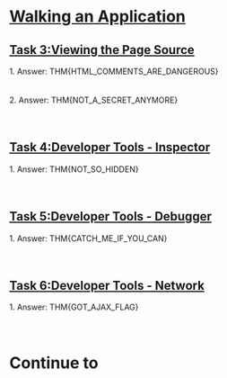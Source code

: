<h1><ins>Walking an Application</ins></h1>
<h2><ins>Task 3:Viewing the Page Source</ins></h2>
1. Answer: THM{HTML_COMMENTS_ARE_DANGEROUS}<br><br><br>
2. Answer: THM{NOT_A_SECRET_ANYMORE} <br><br><br>
<h2><ins>Task 4:Developer Tools - Inspector</ins></h2>
1. Answer: THM{NOT_SO_HIDDEN}<br><br><br>
<h2><ins>Task 5:Developer Tools - Debugger</ins></h2>
1. Answer: THM{CATCH_ME_IF_YOU_CAN}<br><br><br>
<h2><ins>Task 6:Developer Tools - Network</ins></h2>
1. Answer: THM{GOT_AJAX_FLAG} <br><br><br>
<h1>Continue to<h1>
